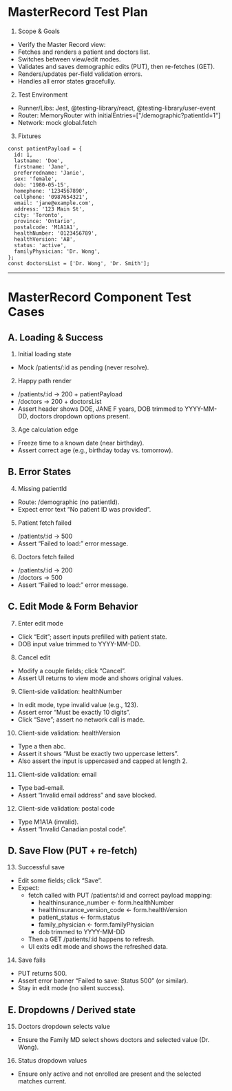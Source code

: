 # MasterRecord Test Plan

1. Scope & Goals
- Verify the Master Record view:
- Fetches and renders a patient and doctors list.
- Switches between view/edit modes.
- Validates and saves demographic edits (PUT), then re-fetches (GET).
- Renders/updates per-field validation errors.
- Handles all error states gracefully.

2. Test Environment
- Runner/Libs: Jest, @testing-library/react, @testing-library/user-event
- Router: MemoryRouter with initialEntries=["/demographic?patientId=1"]
- Network: mock global.fetch

3. Fixtures
```
const patientPayload = {
  id: 1,
  lastname: 'Doe',
  firstname: 'Jane',
  preferredname: 'Janie',
  sex: 'female',
  dob: '1980-05-15',
  homephone: '1234567890',
  cellphone: '0987654321',
  email: 'jane@example.com',
  address: '123 Main St',
  city: 'Toronto',
  province: 'Ontario',
  postalcode: 'M1A1A1',
  healthNumber: '0123456789',
  healthVersion: 'AB',
  status: 'active',
  familyPhysician: 'Dr. Wong',
};
const doctorsList = ['Dr. Wong', 'Dr. Smith'];
```

---

# MasterRecord Component Test Cases

## A. Loading & Success

1. Initial loading state
- Mock /patients/:id as pending (never resolve).

2. Happy path render
- /patients/:id → 200 + patientPayload
- /doctors → 200 + doctorsList
- Assert header shows DOE, JANE F <age> years, DOB trimmed to YYYY-MM-DD, doctors dropdown options present.

3. Age calculation edge
- Freeze time to a known date (near birthday).
- Assert correct age (e.g., birthday today vs. tomorrow).

## B. Error States

4. Missing patientId
- Route: /demographic (no patientId).
- Expect error text “No patient ID was provided”.

5. Patient fetch failed
- /patients/:id → 500
- Assert “Failed to load:” error message.

6. Doctors fetch failed
- /patients/:id → 200
- /doctors → 500
- Assert “Failed to load:” error message.

## C. Edit Mode & Form Behavior

7. Enter edit mode
- Click “Edit”; assert inputs prefilled with patient state.
- DOB input value trimmed to YYYY-MM-DD.

8. Cancel edit
- Modify a couple fields; click “Cancel”.
- Assert UI returns to view mode and shows original values.

9. Client-side validation: healthNumber
- In edit mode, type invalid value (e.g., 123).
- Assert error “Must be exactly 10 digits”.
- Click “Save”; assert no network call is made.

10. Client-side validation: healthVersion
- Type a then abc.
- Assert it shows “Must be exactly two uppercase letters”.
- Also assert the input is uppercased and capped at length 2.

11. Client-side validation: email
- Type bad-email.
- Assert “Invalid email address” and save blocked.

12. Client-side validation: postal code
- Type M1A1A (invalid).
- Assert “Invalid Canadian postal code”.

## D. Save Flow (PUT + re-fetch)
13. Successful save
- Edit some fields; click “Save”.
- Expect:
    - fetch called with PUT /patients/:id and correct payload mapping:
        - healthinsurance_number ← form.healthNumber
        - healthinsurance_version_code ← form.healthVersion
        - patient_status ← form.status
        - family_physician ← form.familyPhysician
        - dob trimmed to YYYY-MM-DD
    - Then a GET /patients/:id happens to refresh.
    - UI exits edit mode and shows the refreshed data.

14. Save fails
- PUT returns 500.
- Assert error banner “Failed to save: Status 500” (or similar).
- Stay in edit mode (no silent success).

## E. Dropdowns / Derived state
15. Doctors dropdown selects value
- Ensure the Family MD select shows doctors and selected value (Dr. Wong).

16. Status dropdown values
- Ensure only active and not enrolled are present and the selected matches current.







